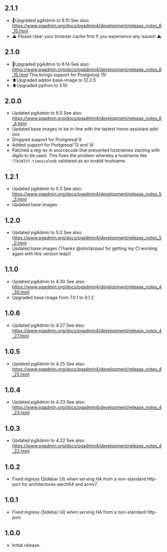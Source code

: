 ## 2.1.1

- 🎉Upgraded pgAdmin to 6.15
See also: https://www.pgadmin.org/docs/pgadmin4/development/release_notes_6_15.html
- ⚠️ Please clear your browser cache first if you experience any issues! ⚠️
  
## 2.1.0

- 🎉Upgraded pgAdmin to 6.14
See also: https://www.pgadmin.org/docs/pgadmin4/development/release_notes_6_15.html
  This brings support for Postgresql 15!
- ⬆️Upgraded addon base-image to 12.2.5
- ⬆️Upgraded python to 3.10

## 2.0.0

- Updated pgAdmin to 6.5
See also: https://www.pgadmin.org/docs/pgadmin4/development/release_notes_6_4.html
- Updated base images to be in-line with the lastest home-assistant add-ons
- Dropped support for Postgresql 9
- Added support for Postgresql 13 and 14
- Patched a reg-ex in sourcecode that prevented hostnames starting with digits to be used. This fixes the problem whereby a hostname like `77b2833f-timescaledb` validated as an invalid hostname.

## 1.2.1

- Updated pgAdmin to 5.3
See also: https://www.pgadmin.org/docs/pgadmin4/development/release_notes_5_3.html
- Updated base images

## 1.2.0

- Updated pgAdmin to 5.0
See also: https://www.pgadmin.org/docs/pgadmin4/development/release_notes_5_0.html
- Updated base images (Thanks @sinclairpaul for getting my CI working again with this version leap!)

## 1.1.0

- Updated pgAdmin to 4.30
See also: https://www.pgadmin.org/docs/pgadmin4/development/release_notes_4_30.html
- Upgraded base image from 7.0.1 to 9.1.2

## 1.0.6

- Updated pgAdmin to 4.27
See also: https://www.pgadmin.org/docs/pgadmin4/development/release_notes_4_27.html

## 1.0.5

- Updated pgAdmin to 4.25
See also: https://www.pgadmin.org/docs/pgadmin4/development/release_notes_4_25.html

## 1.0.4

- Updated pgAdmin to 4.23
See also: https://www.pgadmin.org/docs/pgadmin4/development/release_notes_4_23.html

## 1.0.3

- Updated pgAdmin to 4.22
See also: https://www.pgadmin.org/docs/pgadmin4/development/release_notes_4_22.html

## 1.0.2

- Fixed ingress (Sidebar UI) when serving HA from a non-standard http-port
  for architectures aarch64 and armv7.

## 1.0.1

- Fixed ingress (Sidebar UI) when serving HA from a non-standard http-port.

## 1.0.0

- Initial release.
